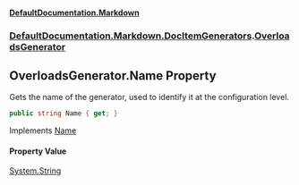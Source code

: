 #### [DefaultDocumentation\.Markdown](../../../../index.md 'index')
### [DefaultDocumentation\.Markdown\.DocItemGenerators](../../../../index.md#DefaultDocumentation.Markdown.DocItemGenerators 'DefaultDocumentation\.Markdown\.DocItemGenerators').[OverloadsGenerator](index.md 'DefaultDocumentation\.Markdown\.DocItemGenerators\.OverloadsGenerator')

## OverloadsGenerator\.Name Property

Gets the name of the generator, used to identify it at the configuration level\.

```csharp
public string Name { get; }
```

Implements [Name](https://github.com/Doraku/DefaultDocumentation/blob/master/documentation/api/DefaultDocumentation/Api/IDocItemGenerator/Name.md 'DefaultDocumentation\.Api\.IDocItemGenerator\.Name')

#### Property Value
[System\.String](https://learn.microsoft.com/en-us/dotnet/api/system.string 'System\.String')